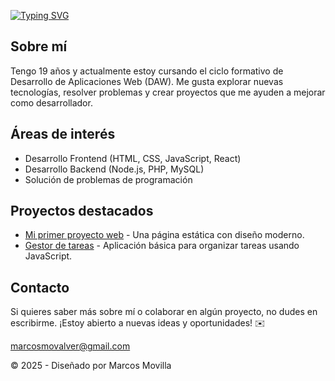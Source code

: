 [![Typing SVG](https://readme-typing-svg.herokuapp.com?font=Fira+Code&pause=1000&color=FFFFFF&background=FF000000&width=435&lines=Hello+%F0%9F%91%8B%2C+I%60m+Marcos+Movilla;Apasionado+por+la+programaci%C3%B3n+y+el+desarrollo+web)](https://git.io/typing-svg)<!DOCTYPE html>
<html lang="es">
<head>
  <meta charset="UTF-8">
  <meta name="viewport" content="width=device-width, initial-scale=1.0">
<!--
  <style>
    body {
      font-family: Arial, sans-serif;
      margin: 0;
      padding: 0;
      background-color: #f4f4f9;
      color: #333;
    }
    header {
      background-color: #4caf50;
      color: white;
      padding: 20px 10px;
      text-align: center;
    }
    header h1 {
      margin: 0;
    }
    header p {
      margin: 5px 0;
    }
    section {
      max-width: 800px;
      margin: 20px auto;
      padding: 20px;
      background: white;
      border-radius: 10px;
      box-shadow: 0 2px 5px rgba(0, 0, 0, 0.1);
    }
    h2 {
      color: #4caf50;
      margin-top: 0;
    }
    ul {
      list-style-type: none;
      padding: 0;
    }
    ul li {
      margin: 10px 0;
      display: flex;
      align-items: center;
    }
    ul li::before {
      content: "✔";
      margin-right: 10px;
      color: #4caf50;
      font-weight: bold;
    }
    footer {
      text-align: center;
      margin: 20px 0;
      font-size: 0.9em;
      color: #777;
    }
    a {
      color: #4caf50;
      text-decoration: none;
    }
    a:hover {
      text-decoration: underline;
    }
  </style>
!-->
</head>
<body>
  <section>
    <h2>Sobre mí</h2>
    <p>Tengo 19 años y actualmente estoy cursando el ciclo formativo de Desarrollo de Aplicaciones Web (DAW). Me gusta explorar nuevas tecnologías, resolver problemas y crear proyectos que me ayuden a mejorar como desarrollador.</p>
    
  <h2>Áreas de interés</h2>
    <ul>
      <li>Desarrollo Frontend (HTML, CSS, JavaScript, React)</li>
      <li>Desarrollo Backend (Node.js, PHP, MySQL)</li>
      <li>Solución de problemas de programación</li>
    </ul>
    
  <h2>Proyectos destacados</h2>
    <ul>
      <li><a href="#">Mi primer proyecto web</a> - Una página estática con diseño moderno.</li>
      <li><a href="#">Gestor de tareas</a> - Aplicación básica para organizar tareas usando JavaScript.</li>
    </ul>
    
  <h2>Contacto</h2>
    <p>Si quieres saber más sobre mí o colaborar en algún proyecto, no dudes en escribirme. ¡Estoy abierto a nuevas ideas y oportunidades! ✉️</p>
    <p><a href="mailto:tucorreo@example.com">marcosmovalver@gmail.com</a></p>
  </section>
  <footer>
    <p>&copy; 2025 - Diseñado por Marcos Movilla</p>
  </footer>
</body>
</html>
